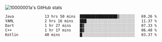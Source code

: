 ![10000001a's GitHub stats](https://github-readme-stats.vercel.app/api?username=10000001a&show_icons=true&theme=onedark&count_private=true)

<!-- [![Top Langs](https://github-readme-stats.vercel.app/api/top-langs/?username=10000001a&layout=compact&theme=onedark&langs_count=5)](https://github.com/anuraghazra/github-readme-stats) -->
<!--
**10000001a/10000001a** is a ✨ _special_ ✨ repository because its `README.md` (this file) appears on your GitHub profile.

Here are some ideas to get you started:

- 🔭 I’m currently working on ...
- 🌱 I’m currently learning ...
- 👯 I’m looking to collaborate on ...
- 🤔 I’m looking for help with ...
- 💬 Ask me about ...
- 📫 How to reach me: ...
- 😄 Pronouns: ...
- ⚡ Fun fact: ...
-->

<!--START_SECTION:waka-->

```txt
Java              13 hrs 50 mins  █████████████████▒░░░░░░░   69.26 %
YAML              2 hrs 16 mins   ███░░░░░░░░░░░░░░░░░░░░░░   11.37 %
Dart              1 hr 27 mins    █▓░░░░░░░░░░░░░░░░░░░░░░░   07.33 %
C++               1 hr 17 mins    █▓░░░░░░░░░░░░░░░░░░░░░░░   06.48 %
Kotlin            40 mins         █░░░░░░░░░░░░░░░░░░░░░░░░   03.37 %
```

<!--END_SECTION:waka-->
